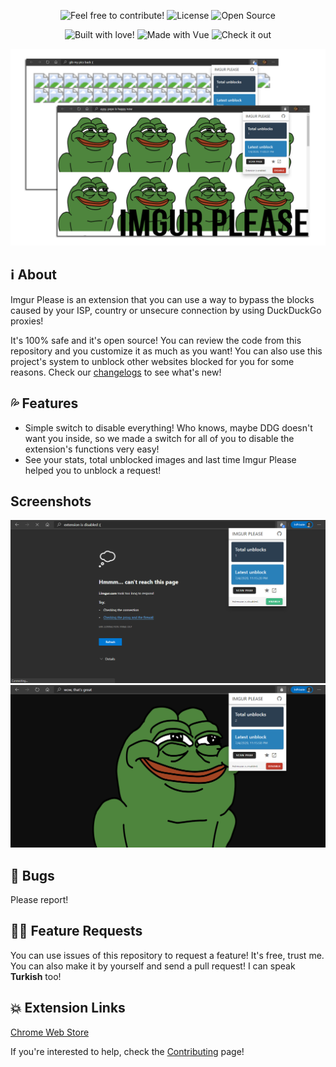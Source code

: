 <p align="center">
  <img src="https://img.shields.io/badge/contributions-welcome-brightgreen.svg?style=flat" alt="Feel free to contribute!" />
  <img src="https://camo.githubusercontent.com/d19ab0838f1c52f86c8f7f608f8d14b5d04158e9/68747470733a2f2f696d672e736869656c64732e696f2f62616467652f6c6963656e73652d4d49542d6c69676874677261792e737667" alt="License" data-canonical-src="https://img.shields.io/badge/license-MIT-lightgray.svg">
  <img src="https://badges.frapsoft.com/os/v1/open-source.svg?v=103" alt="Open Source" />
</p>

<p align="center">
  <img src="http://forthebadge.com/images/badges/built-with-love.svg" alt="Built with love!" />
  <img src="https://forthebadge.com/images/badges/made-with-vue.svg" alt="Made with Vue" />
  <img src="https://forthebadge.com/images/badges/check-it-out.svg" alt="Check it out" />
</p>

![main-image](./images/branding.png "Cool, right?")

## ℹ️ About

Imgur Please is an extension that you can use a way to bypass the blocks caused by your ISP, country or unsecure connection by using DuckDuckGo proxies!

It's 100% safe and it's open source! You can review the code from this repository and you customize it as much as you want! You can also use this project's system to unblock other websites blocked for you for some reasons. Check our [changelogs](https://github.com/eggsywashere/imgur-please/blob/master/CHANGELOGS.md) to see what's new!

## 💦 Features

- Simple switch to disable everything! Who knows, maybe DDG doesn't want you inside, so we made a switch for all of you to disable the extension's functions very easy!
- See your stats, total unblocked images and last time Imgur Please helped you to unblock a request!

## Screenshots

![image1](./images/extension-disabled.png "Extension isn't activated.")
![image1-1](./images/extension-enabled.png "Extension is active!")

## 🔧 Bugs

Please report!

## 💁🏻 Feature Requests

You can use issues of this repository to request a feature! It's free, trust me. You can also make it by yourself and send a pull request! I can speak **Turkish** too!

## 💥 Extension Links

[Chrome Web Store](https://chrome.google.com/webstore/detail/imgur-please/lpngbkmgnehdkkobdbieckjpphkohffd)

If you're interested to help, check the [Contributing](https://github.com/eggsywashere/imgur-please/blob/master/CONTRIBUTING.md) page!
